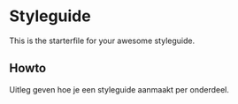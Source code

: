 # Styleguide
This is the starterfile for your awesome styleguide.

## Howto
Uitleg geven hoe je een styleguide aanmaakt per onderdeel.